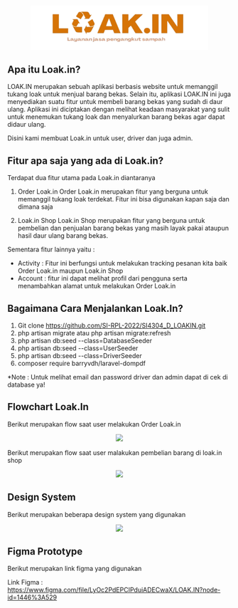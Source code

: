 <p align="center"><img src="public/logo.png" width="400"></p>

## Apa itu Loak.in?

LOAK.IN merupakan sebuah aplikasi berbasis website untuk memanggil tukang loak untuk menjual barang bekas. Selain itu, aplikasi LOAK.IN ini juga menyediakan suatu fitur untuk membeli barang bekas yang sudah di daur ulang. Aplikasi ini diciptakan dengan melihat keadaan masyarakat yang sulit untuk menemukan tukang loak dan menyalurkan barang bekas agar dapat didaur ulang.

Disini kami membuat Loak.in untuk user, driver dan juga admin.

## Fitur apa saja yang ada di Loak.in?

Terdapat dua fitur utama pada Loak.in diantaranya
1. Order Loak.in
Order Loak.in merupakan fitur yang berguna untuk memanggil tukang loak terdekat. Fitur ini bisa digunakan kapan saja dan dimana saja

2. Loak.in Shop 
Loak.in Shop merupakan fitur yang berguna untuk pembelian dan penjualan barang bekas yang masih layak pakai ataupun hasil daur ulang barang bekas.

Sementara fitur lainnya yaitu :
- Activity : Fitur ini berfungsi untuk melakukan tracking pesanan kita baik Order Loak.in maupun Loak.in Shop
- Account : fitur ini dapat melihat profil dari pengguna serta menambahkan alamat untuk melakukan Order Loak.in


## Bagaimana Cara Menjalankan Loak.In?

1. Git clone https://github.com/SI-RPL-2022/SI4304_D_LOAKIN.git
2. php artisan migrate atau php artisan migrate:refresh
3. php artisan db:seed --class=DatabaseSeeder
4. php artisan db:seed --class=UserSeeder
5. php artisan db:seed --class=DriverSeeder
6. composer require barryvdh/laravel-dompdf

*Note : Untuk melihat email dan password driver dan admin dapat di cek di database ya!

## Flowchart Loak.In

Berikut merupakan flow saat user melakukan Order Loak.in

<p align="center"><img src="https://drive.google.com/uc?export=view&id=1K9FPscJWoHZGUgctrhvVPcIn6Lz7ikfm" width="400"></p>


Berikut merupakan flow saat user malakukan pembelian barang di loak.in shop

<p align="center"><img src="https://drive.google.com/uc?export=view&id=1xZVcJ5tncuBikZSFMfSoYGy96CdLz29v" width="400"></p>

## Design System

Berikut merupakan beberapa design system yang digunakan 

<p align="center"><img src="https://drive.google.com/uc?export=view&id=1NXmDWLUdNPmRmGc3V6Y_-mo-DNuJ8NyZ" width="1000"></p>

## Figma Prototype

Berikut merupakan link figma yang digunakan

<p>Link Figma : <a href="https://www.figma.com/file/LyOc2PdEPCIPduiADECwaX/LOAK.IN?node-id=1446%3A529" target="_blank">https://www.figma.com/file/LyOc2PdEPCIPduiADECwaX/LOAK.IN?node-id=1446%3A529</a></p>

